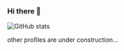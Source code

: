 ### Hi there 👋

![GitHub stats](https://github-readme-stats.vercel.app/api?username=djKooks&show_icons=true&theme=tokyonight)

other profiles are under construction...

<!--
**djKooks/djKooks** is a ✨ _special_ ✨ repository because its `README.md` (this file) appears on your GitHub profile.

Here are some ideas to get you started:

- 🔭 I’m currently working on ...
- 🌱 I’m currently learning ...
- 👯 I’m looking to collaborate on ...
- 🤔 I’m looking for help with ...
- 💬 Ask me about ...
- 📫 How to reach me: ...
- 😄 Pronouns: ...
- ⚡ Fun fact: ...
-->
